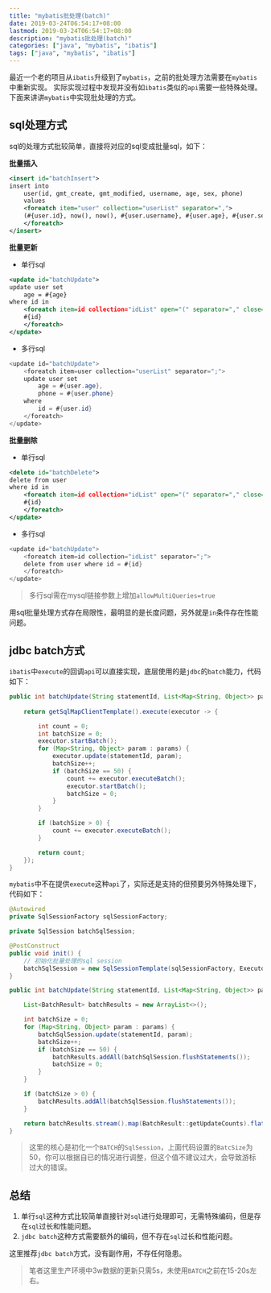 ```yaml
---
title: "mybatis批处理(batch)"
date: 2019-03-24T06:54:17+08:00
lastmod: 2019-03-24T06:54:17+08:00
description: "mybatis批处理(batch)"
categories: ["java", "mybatis", "ibatis"]
tags: ["java", "mybatis", "ibatis"]
---
```


最近一个老的项目从`ibatis`升级到了`mybatis`，之前的批处理方法需要在`mybatis`中重新实现。
实际实现过程中发现并没有如`ibatis`类似的`api`需要一些特殊处理。下面来讲讲`mybatis`中实现批处理的方式。

## sql处理方式
sql的处理方式批较简单，直接将对应的sql变成批量sql，如下：

**批量插入**

```xml
<insert id="batchInsert">
insert into 
    user(id, gmt_create, gmt_modified, username, age, sex, phone)
    values
    <foreatch item="user" collection="userList" separator=",">
    (#{user.id}, now(), now(), #{user.username}, #{user.age}, #{user.sex}, #{user.phone})
    </foreatch>
</insert>
```

**批量更新**

- 单行sql

```xml
<update id="batchUpdate">
update user set 
    age = #{age}
where id in 
    <foreatch item=id collection="idList" open="(" separator="," close=")">
    #{id}
    </foreatch>
</update>
```

- 多行sql

```java
<update id="batchUpdate">
    <foreatch item=user collection="userList" separator=";">
    update user set 
        age = #{user.age},
        phone = #{user.phone}
    where 
        id = #{user.id}
    </foreatch>
</update>
```


**批量删除**

- 单行sql

```xml
<delete id="batchDelete">
delete from user 
where id in 
    <foreatch item=id collection="idList" open="(" separator="," close=")">
    #{id}
    </foreatch>
</update>
```

- 多行sql

```java
<update id="batchUpdate">
    <foreatch item=id collection="idList" separator=";">
    delete from user where id = #{id}
    </foreatch>
</update>
```

> 多行sql需在mysql链接参数上增加`allowMultiQueries=true`

用sql批量处理方式存在局限性，最明显的是长度问题，另外就是`in`条件存在性能问题。

## jdbc batch方式

`ibatis`中`execute`的回调`api`可以直接实现，底层使用的是`jdbc`的`batch`能力，代码如下：

```java
public int batchUpdate(String statementId, List<Map<String, Object>> params) {
        
    return getSqlMapClientTemplate().execute(executor -> {

        int count = 0;
        int batchSize = 0;
        executor.startBatch();
        for (Map<String, Object> param : params) {
            executor.update(statementId, param);
            batchSize++;
            if (batchSize == 50) {
                count += executor.executeBatch();
                executor.startBatch();
                batchSize = 0;
            }
        }

        if (batchSize > 0) {
            count += executor.executeBatch();
        }

        return count;
    });
}
```

`mybatis`中不在提供`execute`这种`api`了，实际还是支持的但预要另外特殊处理下，代码如下：

```java
@Autowired
private SqlSessionFactory sqlSessionFactory;

private SqlSession batchSqlSession;

@PostConstruct
public void init() {
    // 初始化批量处理的sql session
    batchSqlSession = new SqlSessionTemplate(sqlSessionFactory, ExecutorType.BATCH);
}

public int batchUpdate(String statementId, List<Map<String, Object>> params) {

    List<BatchResult> batchResults = new ArrayList<>();

    int batchSize = 0;
    for (Map<String, Object> param : params) {
        batchSqlSession.update(statementId, param);
        batchSize++;
        if (batchSize == 50) {
            batchResults.addAll(batchSqlSession.flushStatements());
            batchSize = 0;
        }
    }

    if (batchSize > 0) {
        batchResults.addAll(batchSqlSession.flushStatements());
    }

    return batchResults.stream().map(BatchResult::getUpdateCounts).flatMapToInt(Arrays::stream).sum();
}
```

> 这里的核心是初化一个`BATCH`的`SqlSession`，上面代码设置的`BatcSize`为50，你可以根据自已的情况进行调整，但这个值不建议过大，会导致游标过大的错误。

## 总结
1. 单行`sql`这种方式比较简单直接针对`sql`进行处理即可，无需特殊编码，但是存在`sql`过长和性能问题。
2. `jdbc batch`这种方式需要额外的编码，但不存在`sql`过长和性能问题。

这里推荐`jdbc
batch`方式，没有副作用，不存任何隐患。

> 笔者这里生产环境中3w数据的更新只需5s，未使用`BATCH`之前在15-20s左右。
